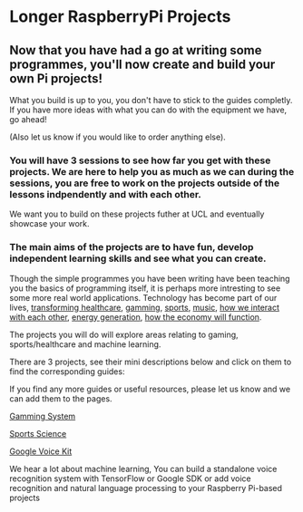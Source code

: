 # Longer RaspberryPi Projects

## Now that you have had a go at writing some programmes, you'll now create and build your own Pi projects! 

What you build is up to you, you don't have to stick to the guides completly. If you have more ideas with what you can do with the equipment we have, go ahead! 

(Also let us know if you would like to order anything else). 

### You will have 3 sessions to see how far you get with these projects. We are here to help you as much as we can during the sessions, you are free to work on the projects outside of the lessons indpendently and with each other. 

We want you to build on these projects futher at UCL and eventually showcase your work. 

### The main aims of the projects are to have fun, develop independent learning skills and see what you can create. 

Though the simple programmes you have been writing have been teaching you the basics of programming itself, it is perhaps more intresting to see some more real world applications. Technology has become part of our lives, [transforming healthcare](http://www.wired.co.uk/article/empatica-embrace-epilepsy-wearable-medical-device), [gamming](http://www.wired.co.uk/article/holodeckvr-virtual-gaming-virtual-reality), [sports](http://www.wired.co.uk/article/real-madrid-wearable-tech-shaping-football-future), [music](http://www.wired.co.uk/article/how-is-technology-changing-music-big-question), [how we interact with each other](http://www.wired.co.uk/article/facebook-facial-recognition-opt-out-settings-lawsuit-turn-off-gdpr-eu), [energy generation](http://www.wired.co.uk/article/xprize-global-warming-climate-change-co2-pollution), [how the economy will function](https://www.wired.com/story/how-technology-unsettled-the-stock-market/). 

The projects you will do will explore areas relating to gaming, sports/healthcare and machine learning. 

There are 3 projects, see their mini descriptions below and click on them to find the corresponding guides: 

If you find any more guides or useful resources, please let us know and we can add them to the pages.  

[Gamming System](./pi_gamming.md) 

[Sports Science](./pi_sports_science.md)

[Google Voice Kit](./pi_google_voice_kits.md) 

We hear a lot about machine learning, You can build a standalone voice recognition system with TensorFlow or Google SDK or add voice recognition and natural language processing to your Raspberry Pi-based projects 




